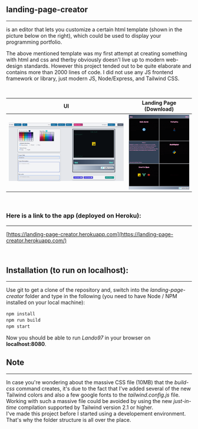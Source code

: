 ## landing-page-creator
---
is an editor that lets you customize a certain html template (shown in the picture below on the right), which could be used to display your programming portfolio. 

The above mentioned template was my first attempt at creating something with html and css and therby obviously doesn'l live up to modern web-design standards. However this project tended out to be quite elaborate and contains more than 2000 lines of code. I did not use any JS frontend framework or library, just modern JS, Node/Express, and Tailwind CSS. 

 <br>


UI                         |Landing Page (Download)
:-------------------------:|:-------------------------:
![](views/icons/lando-ui.png "UI")  |  ![](views/icons/lando-page.png "Landing Page")

<br>

### Here is a link to the app (deployed on Heroku):
---

[https://landing-page-creator.herokuapp.com](https://landing-page-creator.herokuapp.com/)



<br>

## Installation (to run on localhost):
---
Use git to get a clone of the repository and, switch into the _landing-page-creator_ folder and type in the following (you need to have Node / NPM installed on your local machine):
```bash
npm install
npm run build
npm start
```
Now you should be able to run _Lando97_ in your browser on __localhost:8080__.

## Note
---
In case you're wondering about the massive CSS file (10MB) that the _build-css_ command creates, it's due to the fact that I've added several of the new Tailwind colors and also a few google fonts to the _tailwind.config.js_ file. Working with such a massive file could be avoided by using the new _just-in-time_ compilation supported by Tailwind version 2.1 or higher. 
<br/>
I've made this project before I started using a developement environment. That's why the folder structure is all over the place.  